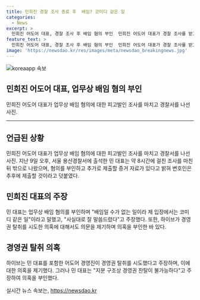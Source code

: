 ```yaml
---
title: 민희진 경찰 조사 종료 후  배임? 코미디 같은 일
categories:
  - News
excerpt: >
  민희진 어도어 대표, 경찰 조사 후 배임 혐의 부인  민희진 어도어 대표가 경찰 조사를 받고 나와 코미디 같은 일이라며 업무상 배임 혐의를 부인했습니다. 조사 후 추가로 제출할 증거 자료가 있는지라는 질문에 저희는 많다고 답하며 사건에 대한 후속 조치를 암시했습니다. 이에 앞서 하이브가 경영권 탈취 시도로 민 대표를 포함한 경영진을 업무상 배임 혐의로 고발한 것에 대해 민 대표는 지분 구조상 경영권 찬탈이 불가능하다며 의혹을 부인했습니다.
feature_text: >
  민희진 어도어 대표, 경찰 조사 후 배임 혐의 부인  민희진 어도어 대표가 경찰 조사를 받고 나와 코미디 같은 일이라며 업무상 배임 혐의를 부인했습니다. 조사 후 추가로 제출할 증거 자료가 있는지라는 질문에 저희는 많다고 답하며 사건에 대한 후속 조치를 암시했습니다. 이에 앞서 하이브가 경영권 탈취 시도로 민 대표를 포함한 경영진을 업무상 배임 혐의로 고발한 것에 대해 민 대표는 지분 구조상 경영권 찬탈이 불가능하다며 의혹을 부인했습니다.
image: 'https://newsdao.kr/res/images/meta/newsdao_breakingnews.jpg'
---
```


<p><img src="https://newsdao.kr/res/images/meta/newsdao_breakingnews.jpg" alt="koreaapp 속보" /></p>

<h2 data-ke-size="size26">민희진 어도어 대표, 업무상 배임 혐의 부인</h2>

<p data-ke-size="size16">민희진 어도어 대표가 업무상 배임 혐의에 대한 피고발인 조사를 마치고 경찰서를 나선 사진.</p>

<hr>

<h2 data-ke-size="size26">언급된 상황</h2>

<p data-ke-size="size16">민희진 어도어 대표가 업무상 배임 혐의에 대한 피고발인 조사를 마치고 경찰서를 나선 사진. 지난 9일 오후, 서울 용산경찰서에 출석한 민 대표는 약 8시간에 걸친 조사를 마친 뒤 밖으로 나왔으며, 혐의를 부인하고 추가로 제출할 증거 자료가 있다고 밝혀 변호인은 추후에 제출할 것이라고 덧붙였다.</p>

<h2 data-ke-size="size26">민희진 대표의 주장</h2>

<p data-ke-size="size16">민 대표는 업무상 배임 혐의를 부인하며 "배임일 수가 없는 일이라 제 입장에서는 코미디 같은 일"이라고 말했고, "사실대로 잘 말씀드렸다"고 주장했다. 또한, 하이브가 경영권 탈취를 시도한 의혹에 대해서도 의문을 제기하며 의혹을 부인한 바 있다.</p>

<h2 data-ke-size="size26">경영권 탈취 의혹</h2>

<p data-ke-size="size16">하이브는 민 대표를 포함한 어도어 경영진이 경영권 탈취를 시도했다고 주장하며, 이에 대한 의혹을 제기했다. 그러나 민 대표는 "지분 구조상 경영권 찬탈이 불가능하다"고 주장하여 의혹을 부인했다.</p>
실시간 뉴스 속보는, <a href="https://newsdao.kr" rel="dofollow">https://newsdao.kr</a>



